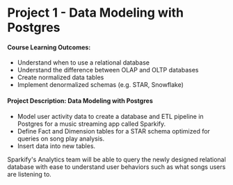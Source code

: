 # Project 1 - Data Modeling with Postgres

#### Course Learning Outcomes:
* Understand when to use a relational database
* Understand the difference between OLAP and OLTP databases
* Create normalized data tables
* Implement denormalized schemas (e.g. STAR, Snowflake)

#### Project Description: Data Modeling with Postgres
* Model user activity data to create a database and ETL pipeline in Postgres for a music streaming app called Sparkify.
* Define Fact and Dimension tables for a STAR schema optimized for queries on song play analysis.  
* Insert data into new tables.

Sparkify's Analytics team will be able to query the newly designed relational database with ease to understand user behaviors such as what songs users are listening to.
